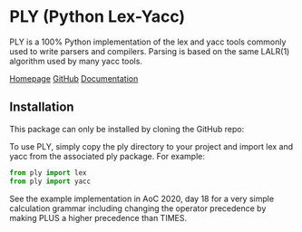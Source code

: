 # PLY (Python Lex-Yacc)

PLY is a 100% Python implementation of the lex and yacc tools commonly used to write parsers and compilers. Parsing is based on the same LALR(1) algorithm used by many yacc tools.

[Homepage](https://www.dabeaz.com/ply/)
[GitHub](https://github.com/dabeaz/ply)
[Documentation](https://ply.readthedocs.io/en/latest/)

## Installation

This package can only be installed by cloning the GitHub repo:

To use PLY, simply copy the ply directory to your project and import lex and yacc from the associated ply package. For example:

```python
from ply import lex
from ply import yacc
```

See the example implementation in AoC 2020, day 18 for a very simple calculation grammar including changing the operator precedence by making PLUS a higher precedence than TIMES.
